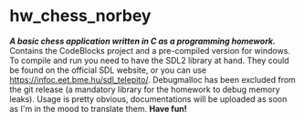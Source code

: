 # hw_chess_norbey
***A basic chess application written in C as a programming homework.***
Contains the CodeBlocks project and a pre-compiled version for windows.
To compile and run you need to have the SDL2 library at hand. They could be found on the official SDL website, or you can use https://infoc.eet.bme.hu/sdl_telepito/.
Debugmalloc has been excluded from the git release (a mandatory library for the homework to debug memory leaks).
Usage is pretty obvious, documentations will be uploaded as soon as I'm in the mood to translate them.
**Have fun!**
